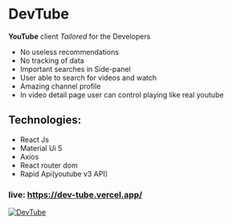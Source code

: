 # **DevTube**

**YouTube** client *Tailored*  for the Developers

- No useless recommendations
- No tracking of data
- Important searches in Side-panel
- User able to search for videos and watch
- Amazing channel profile
- In video detail page user can control playing like real youtube

## Technologies:

- React Js
- Material Ui 5
- Axios
- React router dom
- Rapid Api(youtube v3 API)

### live: https://dev-tube.vercel.app/

[![DevTube](https://github.com/pranjal-barnwal/devTube/tree/main/public/seo.png)](https://dev-tube.vercel.app/)